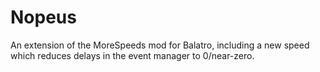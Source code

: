 # Nopeus
An extension of the MoreSpeeds mod for Balatro, including a new speed which reduces delays in the event manager to 0/near-zero.
